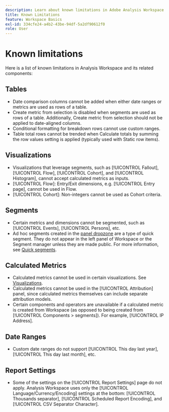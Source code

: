 ```yaml
---
description: Learn about known limitations in Adobe Analysis Workspace and its related components
title: Known Limitations
feature: Workspace Basics
exl-id: 334cfe24-a4b2-43be-94df-5a2df90612f0
role: User
---
```

# Known limitations

Here is a list of known limitations in Analysis Workspace and its related components: 

## Tables

* Date comparison columns cannot be added when either date ranges or metrics are used as rows of a table.
* Create metric from selection is disabled when segments are used as rows of a table. Additionally, Create metric from selection should not be applied to date-aligned columns.
* Conditional formatting for breakdown rows cannot use custom ranges.
* Table total rows cannot be trended when Calculate totals by summing the row values setting is applied (typically used with Static row items).

## Visualizations

* Visualizations that leverage segments, such as [!UICONTROL Fallout], [!UICONTROL Flow], [!UICONTROL Cohort], and [!UICONTROL Histogram], cannot accept calculated metrics as inputs.
* [!UICONTROL Flow]: Entry/Exit dimensions, e.g. [!UICONTROL Entry page], cannot be used in Flow.
* [!UICONTROL Cohort]: Non-integers cannot be used as Cohort criteria.

## Segments

* Certain metrics and dimensions cannot be segmented, such as [!UICONTROL Events], [!UICONTROL Persons], etc.
* Ad hoc segments created in the [panel dropzone](/help/analysis-workspace/c-panels/panels.md) are a type of quick segment. They do not appear in the left panel of Workspace or the Segment manager unless they are made public. For more information, see [Quick segments](/help/components/segments/seg-quick.md).

## Calculated Metrics

* Calculated metrics cannot be used in certain visualizations. See [Visualizations](#visualizations).
* Calculated metrics cannot be used in the [!UICONTROL Attribution] panel, since calculated metrics themselves can include separate attribution models.
* Certain components and operators are unavailable if a calculated metric is created from Workspace (as opposed to being created from [!UICONTROL Components > segments]). For example, [!UICONTROL IP Address].

## Date Ranges

* Custom date ranges do not support [!UICONTROL This day last year], [!UICONTROL This day last month], etc.


## Report Settings

* Some of the settings on the [!UICONTROL Report Settings] page do not apply. Analysis Workspace uses only the [!UICONTROL Language/Currency/Encoding] settings at the bottom: [!UICONTROL Thousands separator], [!UICONTROL Scheduled Report Encoding], and [!UICONTROL CSV Separator Character].

